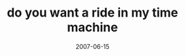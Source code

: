 ---
layout: base.njk
title : 'do you want a ride in my time machine' 
view_title : 'do you want a ride in my time machine' 
year : '2007' 
date : '2007-06-15' 
img_file : '/drawing/comeintomytimemachine.png' 
html_file : 'comeintomytimemachine' 
next_html : 'hereiambeingpatient.html' 
year_order : '69' 
permalink : "title/{{html_file}}.html"
---